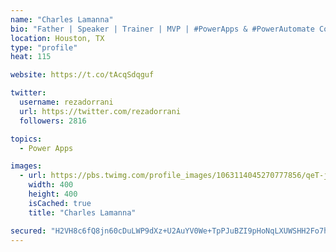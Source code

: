 ```yaml
---
name: "Charles Lamanna"
bio: "Father | Speaker | Trainer | MVP | #PowerApps & #PowerAutomate Community Super User | YouTuber Right-pointing triangle http://youtube.com/c/rezadorrani | Learn - Share - Clockwise rightwards and leftwards open circle arrows"
location: Houston, TX
type: "profile"
heat: 115

website: https://t.co/tAcqSdqguf

twitter:
  username: rezadorrani
  url: https://twitter.com/rezadorrani
  followers: 2816

topics:
  - Power Apps

images:
  - url: https://pbs.twimg.com/profile_images/1063114045270777856/qeT-jpWr_400x400.jpg
    width: 400
    height: 400
    isCached: true
    title: "Charles Lamanna"

secured: "H2VH8c6fQ8jn60cDuLWP9dXz+U2AuYV0We+TpPJuBZI9pHoNqLXUWSHH2Fo7hak3rG9/j2lXnbHyMdkthDwbytdb6l1DBIt3rHu2POr15LwIiBg2d0mnMGZnqZZuOkKoD4hIiS9DJf/ViR+CNNYDyOdBZeAebzR7tJmAshlCIAZNebr1zBHN9imbWoHppXoE3RDNQSOT/bgHIpHS1L4rywnFiWKSJtHX0HvFZ+zKniTw9YgsbFYIkOUS91YBsuU2EzIDtcnTHdZhebR1np6smmBN6djnvso6hJ+SNb7X5x8XSLT2PPZBQC4EfC2+WDba3Nre7vkoFKoLzsgX62aT4ap31i6E+C6dZqEqEAYlgo92Upefz8FcV7Z8qT+/sdSXZO94AZw8vJ3axQXtwzKc71geLWdTSBsi4JhyYsyMGZo=;ySIMw57hEVWRV9W+9rdy/Q=="
---
```


